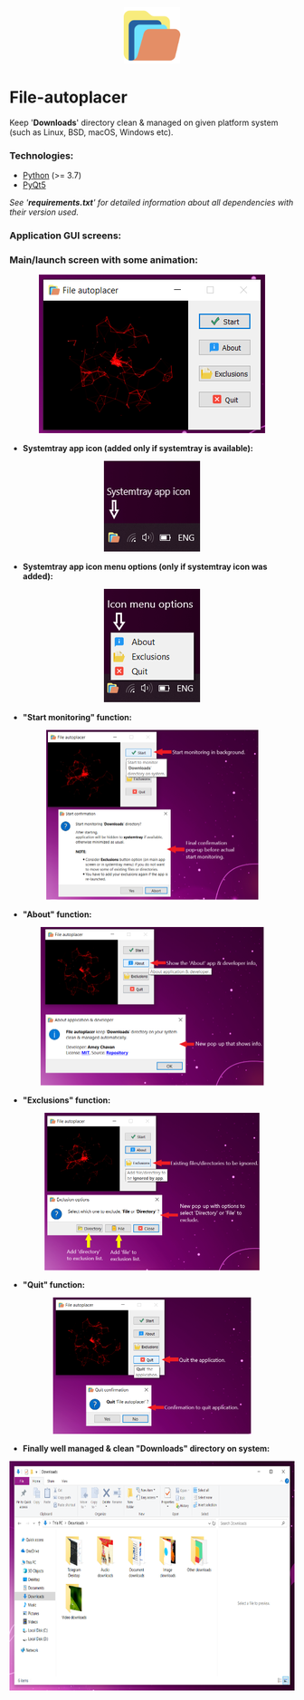<p align="center"><img src="icons/app_logo.png" width="100px" height="100px" /></p>

# File-autoplacer
Keep '**Downloads**' directory clean &amp; managed on given platform system (such as Linux, BSD, macOS, Windows etc).


### Technologies:
- [Python](https://www.python.org/) (>= 3.7)
- [PyQt5](https://pypi.org/project/PyQt5/)

*See '**requirements.txt**' for detailed information about all dependencies with their version used.*

### Application GUI screens:
<p align="center">
<H3>Main/launch screen with some animation:</H3>
</p>
<p align="center"><img src="AppScreens/Main_app.png" /></p>

- **Systemtray app icon (added only if systemtray is available):**
<p align="center"><img src="AppScreens/Systemtray_app_icon.png" /></p>

- **Systemtray app icon menu options (only if systemtray icon was added):**
<p align="center"><img src="AppScreens/Systemtray_icon_menu_options.png" /></p>

- **"Start monitoring" function:**
<p align="center"><img src="AppScreens/Start_Function.png" width="375px" height="300px" /></p>

- **"About" function:**
<p align="center"><img src="AppScreens/About_Function.png" width="395px" height="280px" /></p>

- **"Exclusions" function:**
<p align="center"><img src="AppScreens/Exclusions_Function.png" width="380px" height="278px" /></p>

- **"Quit" function:**
<p align="center"><img src="AppScreens/Quit_Function.png" width="350px" height="241px" /></p>

- **Finally well managed & clean "Downloads" directory on system:**
<p align="center"><img src="AppScreens/Managed_downloads.png" width="680px" height="405px" /></p>
